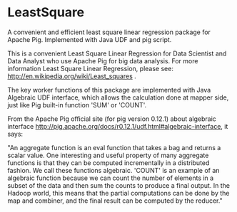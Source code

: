 LeastSquare
===========

A convenient and efficient least square linear regression package for Apache Pig. Implemented with Java UDF and pig script.

This is a convenient Least Square Linear Regression for Data Scientist and Data Analyst who use Apache Pig for big data analysis. For more information Least Square Linear Regression, please see: http://en.wikipedia.org/wiki/Least_squares .

The key worker functions of this package are implemented with Java Algebraic UDF interface, which allows the calculation done at mapper side, just like Pig built-in function 'SUM' or 'COUNT'.

From the Apache Pig official site (for pig version 0.12.1) about algebraic interface http://pig.apache.org/docs/r0.12.1/udf.html#algebraic-interface, it says:

"An aggregate function is an eval function that takes a bag and returns a scalar value. One interesting and useful property of many aggregate functions is that they can be computed incrementally in a distributed fashion. We call these functions algebraic. 'COUNT' is an example of an algebraic function because we can count the number of elements in a subset of the data and then sum the counts to produce a final output. In the Hadoop world, this means that the partial computations can be done by the map and combiner, and the final result can be computed by the reducer."

